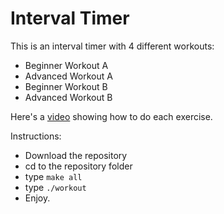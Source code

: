 # Interval Timer
This is an interval timer with 4 different workouts:
  - Beginner Workout A
  - Advanced Workout A
  - Beginner Workout B
  - Advanced Workout B

Here's a [video](https://youtu.be/vc1E5CfRfos) showing how to do each exercise.

Instructions:
  - Download the repository
  - cd to the repository folder
  - type `make all`
  - type `./workout`
  - Enjoy.
